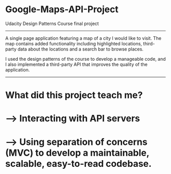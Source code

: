 # Google-Maps-API-Project
Udacity Design Patterns Course final project
____________________________________________
A single page application featuring a map of a city I would like to visit. 
The map contains added functionality including highlighted locations, third-party data about the locations and a search bar to browse places.

I used the design patterns of the course to develop a manageable code, and I also implemented a third-party API that improves the quality of the application.
____________________________________________
What did this project teach me?
============================================
--> Interacting with API servers
============================================
--> Using separation of concerns (MVC) to develop a maintainable, scalable, easy-to-read codebase.
============================================
